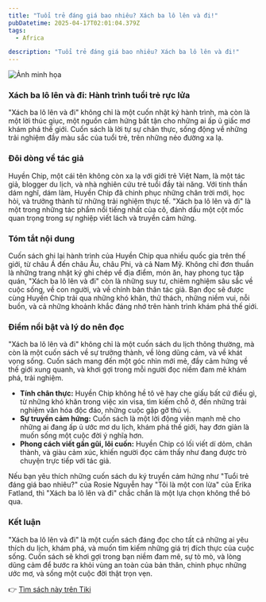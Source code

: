 ```yaml
---
title: "Tuổi trẻ đáng giá bao nhiêu? Xách ba lô lên và đi!"
pubDatetime: 2025-04-17T02:01:04.379Z
tags:
  - Africa

description: "Tuổi trẻ đáng giá bao nhiêu? Xách ba lô lên và đi!"
---
```


![Ảnh minh họa](https://images.unsplash.com/photo-1592823908990-4688140172d5?crop=entropy&cs=tinysrgb&fit=max&fm=jpg&ixid=M3w3MzA0NDl8MHwxfHNlYXJjaHwxfHxYJUMzJUExY2glMjBiYSUyMGwlQzMlQjQlMjBsJUMzJUFBbiUyMHYlQzMlQTAlMjAlQzQlOTFpfGVufDB8fHx8MTc0NDg1NTI2NHww&ixlib=rb-4.0.3&q=80&w=400) 

 ### Xách ba lô lên và đi: Hành trình tuổi trẻ rực lửa

"Xách ba lô lên và đi" không chỉ là một cuốn nhật ký hành trình, mà còn là một lời thúc giục, một nguồn cảm hứng bất tận cho những ai ấp ủ giấc mơ khám phá thế giới. Cuốn sách là lời tự sự chân thực, sống động về những trải nghiệm đầy màu sắc của tuổi trẻ, trên những nẻo đường xa lạ.

### Đôi dòng về tác giả

Huyền Chip, một cái tên không còn xa lạ với giới trẻ Việt Nam, là một tác giả, blogger du lịch, và nhà nghiên cứu trẻ tuổi đầy tài năng. Với tinh thần dám nghĩ, dám làm, Huyền Chip đã chinh phục những chân trời mới, học hỏi, và trưởng thành từ những trải nghiệm thực tế. "Xách ba lô lên và đi" là một trong những tác phẩm nổi tiếng nhất của cô, đánh dấu một cột mốc quan trọng trong sự nghiệp viết lách và truyền cảm hứng.

### Tóm tắt nội dung

Cuốn sách ghi lại hành trình của Huyền Chip qua nhiều quốc gia trên thế giới, từ châu Á đến châu Âu, châu Phi, và cả Nam Mỹ. Không chỉ đơn thuần là những trang nhật ký ghi chép về địa điểm, món ăn, hay phong tục tập quán, "Xách ba lô lên và đi" còn là những suy tư, chiêm nghiệm sâu sắc về cuộc sống, về con người, và về chính bản thân tác giả. Bạn đọc sẽ được cùng Huyền Chip trải qua những khó khăn, thử thách, những niềm vui, nỗi buồn, và cả những khoảnh khắc đáng nhớ trên hành trình khám phá thế giới.

### Điểm nổi bật và lý do nên đọc

"Xách ba lô lên và đi" không chỉ là một cuốn sách du lịch thông thường, mà còn là một cuốn sách về sự trưởng thành, về lòng dũng cảm, và về khát vọng sống. Cuốn sách mang đến một góc nhìn mới mẻ, đầy cảm hứng về thế giới xung quanh, và khơi gợi trong mỗi người đọc niềm đam mê khám phá, trải nghiệm.

*   **Tính chân thực:** Huyền Chip không hề tô vẽ hay che giấu bất cứ điều gì, từ những khó khăn trong việc xin visa, tìm kiếm chỗ ở, đến những trải nghiệm văn hóa độc đáo, những cuộc gặp gỡ thú vị.
*   **Sự truyền cảm hứng:** Cuốn sách là một lời động viên mạnh mẽ cho những ai đang ấp ủ ước mơ du lịch, khám phá thế giới, hay đơn giản là muốn sống một cuộc đời ý nghĩa hơn.
*   **Phong cách viết gần gũi, lôi cuốn:** Huyền Chip có lối viết dí dỏm, chân thành, và giàu cảm xúc, khiến người đọc cảm thấy như đang được trò chuyện trực tiếp với tác giả.

Nếu bạn yêu thích những cuốn sách du ký truyền cảm hứng như "Tuổi trẻ đáng giá bao nhiêu?" của Rosie Nguyễn hay "Tôi là một con lừa" của Erika Fatland, thì "Xách ba lô lên và đi" chắc chắn là một lựa chọn không thể bỏ qua.

### Kết luận

"Xách ba lô lên và đi" là một cuốn sách đáng đọc cho tất cả những ai yêu thích du lịch, khám phá, và muốn tìm kiếm những giá trị đích thực của cuộc sống. Cuốn sách sẽ khơi gợi trong bạn niềm đam mê, sự tò mò, và lòng dũng cảm để bước ra khỏi vùng an toàn của bản thân, chinh phục những ước mơ, và sống một cuộc đời thật trọn vẹn.


👉 [Tìm sách này trên Tiki](https://tiki.vn/search?q=X%C3%A1ch%20ba%20l%C3%B4%20l%C3%AAn%20v%C3%A0%20%C4%91i)
